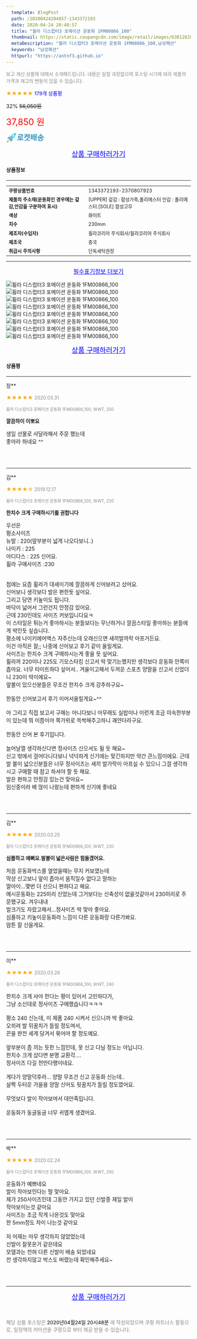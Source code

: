 ```yaml
---
  template: BlogPost
  path: /20200424204857-1343372193
  date: 2020-04-24 20:48:57
  title: "휠라 디스럽터3 포메이션 운동화 1FM00866_100"
  thumbnail: https://static.coupangcdn.com/image/retail/images/630128205784-1b8d9b6e-ae55-4d41-b1a9-2ba71040b4ee.jpg
  metaDescription: "휠라 디스럽터3 포메이션 운동화 1FM00866_100,남성패션"
  keywords: "남성패션"
  httpurl: "https://antnf3.github.io"
---
```

  
<span style="color: #888;font-size:0.8rem">보고 계신 상품에 대해서 소개해드립니다.
내용은 일절 과장없으며 포스팅 시기에 따라 제품의 가격과 재고의 변동이 있을 수 있습니다.</span>
  
<span style="color: orange;">★★★★★</span> <span style="color: blue;font-size: 0.85rem;">179개 상품평</span>

<span style="font-size: 0.9rem">32%</span> <span style="font-size: 0.9rem">~~56,050원~~</span>

<span style="color: red;font-size: 1.5rem;">37,850 원</span>

![로켓배송](/assets/rocket_logo.png)

<p align="center"><a href="http://me2.do/5VuR6I9h" style="font-size: 1.2rem; color: blue;">상품 구매하러가기</a></p>

#### 상품정보

---

|                  |                       |
| ---------------- | --------------------- |
| **<span style="font-size:0.8rem;">쿠팡상품번호</span>** | <span style="font-size:0.8rem;">1343372193-2370807923</span> |
| **<span style="font-size:0.8rem;">제품의 주소재(운동화인 경우에는 겉감,안감을 구분하여 표시)</span>**    | <span style="font-size:0.8rem;">[UPPER] 겉감 : 합성가죽,폴리에스터 안감 : 폴리에스터 [SOLE] 합성고무</span>        |
| **<span style="font-size:0.8rem;">색상</span>**    | <span style="font-size:0.8rem;">화이트</span>        |
| **<span style="font-size:0.8rem;">치수</span>**    | <span style="font-size:0.8rem;">230mm</span>        |
| **<span style="font-size:0.8rem;">제조자(수입자)</span>**    | <span style="font-size:0.8rem;">휠라코리아 주식회사/휠라코리아 주식회사</span>        |
| **<span style="font-size:0.8rem;">제조국</span>**    | <span style="font-size:0.8rem;">중국</span>        |
| **<span style="font-size:0.8rem;">취급시 주의사항</span>**    | <span style="font-size:0.8rem;">단독세탁권장</span>        |



---

<p align="center"><a href="http://me2.do/5VuR6I9h" style="font-size: 1rem; color: blue;">필수표기정보 더보기</a></p>

![휠라 디스럽터3 포메이션 운동화 1FM00866_100](http://thumbnail8.coupangcdn.com/thumbnails/remote/q89/image/retail/images/577584389299234-fb4cc46b-bf6f-4512-9ea6-5fc6be5ab46a.jpg)
![휠라 디스럽터3 포메이션 운동화 1FM00866_100](http://thumbnail9.coupangcdn.com/thumbnails/remote/q89/image/retail/images/578745960413-b1fa64eb-98cc-448e-9f50-c3dd16aa5c69.jpg)
![휠라 디스럽터3 포메이션 운동화 1FM00866_100](http://thumbnail10.coupangcdn.com/thumbnails/remote/q89/image/retail/images/579180228121-dc723fdf-7d28-4f76-9340-eb1525051e97.jpg)
![휠라 디스럽터3 포메이션 운동화 1FM00866_100](http://thumbnail9.coupangcdn.com/thumbnails/remote/q89/image/retail/images/580182184816-261c6317-8d06-4184-af26-a3f241bdfb90.jpg)
![휠라 디스럽터3 포메이션 운동화 1FM00866_100](http://thumbnail9.coupangcdn.com/thumbnails/remote/q89/image/retail/images/579989627882-e0b1a29b-e3dc-4104-adf2-49ac762e542a.jpg)
![휠라 디스럽터3 포메이션 운동화 1FM00866_100](http://thumbnail8.coupangcdn.com/thumbnails/remote/q89/image/retail/images/580335306516-f8feea47-7330-4692-8466-f73050ba1598.jpg)
![휠라 디스럽터3 포메이션 운동화 1FM00866_100](http://thumbnail8.coupangcdn.com/thumbnails/remote/q89/image/retail/images/579238166525-5f09457f-e19a-4b78-a1ce-3938bb108c5c.jpg)
![휠라 디스럽터3 포메이션 운동화 1FM00866_100](http://thumbnail6.coupangcdn.com/thumbnails/remote/q89/image/retail/images/579234545203-bab9f11a-e2ff-4f2c-8c2d-94df65ed8f55.jpg)

<p align="center"><a href="http://me2.do/5VuR6I9h" style="font-size: 1.2rem; color: blue;">상품 구매하러가기</a></p>

#### 상품평
  
---
  
장**
    
<span style="color: orange;">★★★★★</span> <span style="font-size:0.8rem;color: #888;">2020.03.31</span>
    
<span style="color: #888;font-size:0.7rem">휠라 디스럽터3 포메이션 운동화 1FM00866_100, WWT, 250</span>
    
<span style="font-size:0.85rem">**깔끔하이 이뽀요**</span>
    
<span style="font-size: 0.9rem;">생일 선물로 사달라해서 주문 했는데<br/>좋아라 하네요 ^^</span>
    
<br>
<br>

---
  
김**
    
<span style="color: orange;">★★★★☆</span> <span style="font-size:0.8rem;color: #888;">2019.12.17</span>
    
<span style="color: #888;font-size:0.7rem">휠라 디스럽터3 포메이션 운동화 1FM00866_100, WWT, 230</span>
    
<span style="font-size:0.85rem">**한치수 크게 구매하시기를 권합니다**</span>
    
<span style="font-size: 0.9rem;">우선은<br/>평소사이즈<br/>뉴발 : 220(앞부분이 넓게 나오다보니..)<br/>나이키 : 225<br/>아디다스 : 225 신어요.<br/>휠라 구매사이즈 :230<br/><br/><br/>첨에는 요즘 휠라가 대세이기에 깔끔하게 신어보려고 샀어요. <br/>신어보니 생각보다 발은 편한듯 싶어요.<br/>그리고 당연 키높이도 됩니다. <br/>바닥이 넓어서 그런건지 안정감 있어요. <br/>근데 230인데도 사이즈 커보입니다요ㅋ<br/>이 스타일은 튀는거 좋아하시는 분들보다는 무난하거나 깔끔스타일 좋아하는 분들에게 딱인듯 싶습니다.<br/>평소에 나이키에어맥스 자주신는데 오래신으면 새끼발까락 아프거든요.<br/>이건 아직은 잘;; 나중에 신어보고 후기 같이 올릴게요.<br/>사이즈는 한치수 크게 구매하시는게 좋을 듯 싶어요. <br/>휠라꺼 220이나 225도 기모스타킹 신고서 딱 맞기는했지만 생각보다 운동화 안쪽이 좁아요. 너무 타이트하다 싶어서.. 겨울이고해서 두꺼운 스포츠 양말을 신고서 신었더니 230이 딱이에요~ <br/>앞볼이 있으신분들은 무조건 한치수 크게 강추하구요~ <br/><br/>한동안 신어보고서 후기 이어서올릴게요~^^<br/><br/>아 그리고 직접 보고서 구매는 아니다보니 아무래도 실밥이나 이런게 조금 미숙한부분이 있는데 뭐 이쯤이야 쪽가위로 쓱싹해주고하니 괘얀더라구요.<br/><br/>한동안 신어 본 후기입니다. <br/><br/>늘어날껄 생각하신다면 정사이즈 신으셔도 될 듯 해요~<br/>신고 밖에서 걸어다니다보니 넉넉하게 신기에는 맞긴하지만 약간 큰느낌이에요. 근데 발 볼이 넓으신분들은 너무 정사이즈는 새끼 발가락이 아프실 수 있으니 그걸 생각하시고 구매할 때 참고 하셔야 할 듯 해요.<br/>발은 편하고 안정감 있는건 맞아요~ <br/>임신중이라 배 많이 나왔는데 편하게 신기에 좋네요</span>
    
<br>
<br>

---
  
김**
    
<span style="color: orange;">★★★★★</span> <span style="font-size:0.8rem;color: #888;">2020.03.25</span>
    
<span style="color: #888;font-size:0.7rem">휠라 디스럽터3 포메이션 운동화 1FM00866_100, WWT, 230</span>
    
<span style="font-size:0.85rem">**심플하고 예뻐요.발볼이 넓은사람은 힘들겠어요.**</span>
    
<span style="font-size: 0.9rem;">처음 운동화박스를 열었을때는 무지 커보였는데<br/>막상 신고보니 앞이 좁아서 움직일수 없다고 말하는<br/>딸아이...몇번 더 신으니 편하다고 해요.<br/>메시운동화는 225미리 신었는데 그거보다는 신축성이 없을것같아서  230미리로 주문했구요. 겨우내내<br/>발크기도 자랐고해서...정사이즈 딱 맞아 좋아요.<br/>심플하고 키높이운동화라 느낌이 다른 운동화랑 다른가봐요.<br/>암튼 잘 신을게요.</span>
    
<br>
<br>

---
  
이**
    
<span style="color: orange;">★★★★★</span> <span style="font-size:0.8rem;color: #888;">2020.03.26</span>
    
<span style="color: #888;font-size:0.7rem">휠라 디스럽터3 포메이션 운동화 1FM00866_100, WWT, 240</span>
    

    
<span style="font-size: 0.9rem;">한치수 크게 사야 한다는 평이 있어서 고민하다가,<br/>그냥 소신대로 정사이즈 구매했습니다ㅋㅋㅋ<br/><br/>평소 240 신는데, 이 제품 240 시켜서 신으니까 딱 좋아요.<br/>오히려 발 뒤꿈치가 들릴 정도여서,<br/>끈을 완전 세게 당겨서 묶어야 할 정도예요.<br/><br/>앞부분이 좀 끼는 듯한 느낌인데, 못 신고 다닐 정도는 아닙니다.<br/>한치수 크게 샀다면 분명 교환각.... <br/>정사이즈 다길 천만다행이네요.<br/><br/>게다가 양말덕후라... 양말 무조건 신고 운동화 신는데..<br/>살짝 두터운 가을용 양말 신어도 뒷꿈치가 들릴 정도였어요.<br/><br/>무엇보다 발이 작아보여서 대만족입니다.<br/><br/>운동화가 동글동글 너무 귀엽게 생겼어요.</span>
    
<br>
<br>

---
  
박**
    
<span style="color: orange;">★★★★★</span> <span style="font-size:0.8rem;color: #888;">2020.02.24</span>
    
<span style="color: #888;font-size:0.7rem">휠라 디스럽터3 포메이션 운동화 1FM00866_100, WWT, 250</span>
    

    
<span style="font-size: 0.9rem;">운동화가  예쁘네요<br/>발이 작아보인다는  말  맞아요.<br/>제가 250사이즈인데  그동안  가지고  있던 신발중 제일  발이<br/>  작아보이는것 같아요<br/>사이즈는  조금 작게 나온것도 맞아요  <br/> 한  5mm정도 차이 나는것 같아요<br/><br/>저  어제는  아무 생각하지  않았었는데<br/>신발이 잘못온거 같은데요<br/>모델과는 전혀 다른 신발이  배송 되었네요<br/>전 생각하지않고 박스도 버렸는데 확인해주세요~</span>
    
<br>
<br>


  
---
  
<p align="center"><a href="http://me2.do/5VuR6I9h" style="font-size: 1.2rem; color: blue;">상품 구매하러가기</a></p>
  
<br>
  
<span style="font-size: 0.85rem; color: #888;">해당 상품 포스팅은 <span style="color: #000;"> 2020년04월24일 20시48분 </span> 에 작성되었으며 쿠팡 파트너스 활동으로, 일정액의 커미션을 쿠팡으로 부터 제공 받을 수 있습니다.</span>